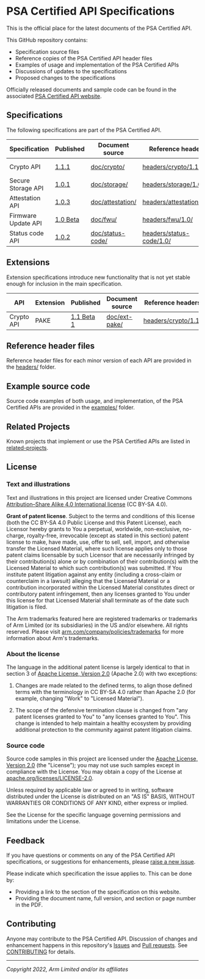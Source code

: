 <!--
SPDX-FileCopyrightText: Copyright 2022 Arm Limited and/or its affiliates <open-source-office@arm.com>
SPDX-License-Identifier: CC-BY-SA-4.0
-->

# PSA Certified API Specifications

This is the official place for the latest documents of the PSA Certified API.

This GitHub repository contains:
*  Specification source files
*  Reference copies of the PSA Certified API header files
*  Examples of usage and implementation of the PSA Certified APIs
*  Discussions of updates to the specifications
*  Proposed changes to the specifications

Officially released documents and sample code can be found in the associated [PSA Certified API website](https://arm-software.github.io/psa-api/).

## Specifications

The following specifications are part of the PSA Certified API.

Specification | Published | Document source | Reference headers | Dashboard
-|-|-|-|-
Crypto API | [1.1.1][crypto-specs] | [doc/crypto/] | [headers/crypto/1.1/] | [Project board][crypto-dash]
Secure Storage API | [1.0.1][storage-specs] | [doc/storage/] |  [headers/storage/1.0/] | [Project board][storage-dash] |
Attestation API | [1.0.3][attestation-specs] | [doc/attestation/] |  [headers/attestation/1.0/] | [Project board][attestation-dash] |
Firmware Update API | [1.0 Beta][fwu-specs] | [doc/fwu/] |  [headers/fwu/1.0/] | [Project board][fwu-dash]
Status code API | [1.0.2][status-specs] | [doc/status-code/] |  [headers/status-code/1.0/] | [Project board][status-code-dash] |

[crypto-specs]:         https://arm-software.github.io/psa-api/crypto/
[storage-specs]:        https://arm-software.github.io/psa-api/storage/
[attestation-specs]:    https://arm-software.github.io/psa-api/attestation/
[fwu-specs]:            https://arm-software.github.io/psa-api/fwu/
[status-specs]:         https://arm-software.github.io/psa-api/status-code/

[crypto-dash]:          https://github.com/orgs/ARM-software/projects/5/views/3
[storage-dash]:         https://github.com/orgs/ARM-software/projects/5/views/4
[attestation-dash]:     https://github.com/orgs/ARM-software/projects/5/views/5
[fwu-dash]:             https://github.com/orgs/ARM-software/projects/5/views/6
[status-code-dash]:     https://github.com/orgs/ARM-software/projects/5/views/7

[doc/crypto/]:          doc/crypto
[doc/storage/]:         doc/storage
[doc/attestation/]:     doc/attestation
[doc/fwu/]:             doc/fwu
[doc/status-code/]:     doc/status-code

[headers/crypto/1.1/]:      headers/crypto/1.1
[headers/storage/1.0/]:     headers/storage/1.0
[headers/attestation/1.0/]: headers/attestation/1.0
[headers/fwu/1.0/]:         headers/fwu/1.0
[headers/status-code/1.0/]: headers/status-code/1.0

## Extensions

Extension specifications introduce new functionality that is not yet stable enough for inclusion in the main specification.

API | Extension | Published | Document source | Reference headers | Dashboard
-|-|-|-|-|-
Crypto API | PAKE | [1.1 Beta 1][crypto-specs] |  [doc/ext-pake/] | [headers/crypto/1.1/]  | [Project board][crypto-dash]

[doc/ext-pake/]:        doc/ext-pake


## Reference header files

Reference header files for each minor version of each API are provided in the [headers/](headers) folder.

## Example source code

Source code examples of both usage, and implementation, of the PSA Certified APIs are provided in the [examples/](/examples) folder.

## Related Projects

Known projects that implement or use the PSA Certified APIs are listed in [related-projects](/related-projects.md).


## License

### Text and illustrations

Text and illustrations in this project are licensed under Creative Commons [Attribution–Share Alike 4.0 International license][CC-BY-SA-4.0] (CC BY-SA 4.0).

**Grant of patent license**. Subject to the terms and conditions of this license (both the CC BY-SA 4.0 Public License and this Patent License), each Licensor hereby grants to You a perpetual, worldwide, non-exclusive, no-charge, royalty-free, irrevocable (except as stated in this section) patent license to make, have made, use, offer to sell, sell, import, and otherwise transfer the Licensed Material, where such license applies only to those patent claims licensable by such Licensor that are necessarily infringed by their contribution(s) alone or by combination of their contribution(s) with the Licensed Material to which such contribution(s) was submitted. If You institute patent litigation against any entity (including a cross-claim or counterclaim in a lawsuit) alleging that the Licensed Material or a contribution incorporated within the Licensed Material constitutes direct or contributory patent infringement, then any licenses granted to You under this license for that Licensed Material shall terminate as of the date such litigation is filed.

The Arm trademarks featured here are registered trademarks or trademarks of Arm Limited (or its subsidiaries) in the US and/or elsewhere. All rights reserved. Please visit [arm.com/company/policies/trademarks][trademarks] for more information about Arm's trademarks.

### About the license

The language in the additional patent license is largely identical to that in section 3 of [Apache License, Version 2.0][APACHE-2.0] (Apache 2.0) with two exceptions:

1. Changes are made related to the defined terms, to align those defined terms with the terminology in CC BY-SA 4.0 rather than Apache 2.0 (for example, changing "Work" to "Licensed Material").

2. The scope of the defensive termination clause is changed from "any patent licenses granted to You" to "any licenses granted to You". This change is intended to help maintain a healthy ecosystem by providing additional protection to the community against patent litigation claims.

[CC-BY-SA-4.0]:     https://creativecommons.org/licenses/by/4.0
[APACHE-2.0]:       https://www.apache.org/licenses/LICENSE-2.0
[trademarks]:       https://www.arm.com/company/policies/trademarks

### Source code

Source code samples in this project are licensed under the [Apache License, Version 2.0][APACHE-2.0] (the "License"); you may not use such samples except in compliance with the License. You may obtain a copy of the License at [apache.org/licenses/LICENSE-2.0][APACHE-2.0].

Unless required by applicable law or agreed to in writing, software distributed under the License is distributed on an "AS IS" BASIS, WITHOUT WARRANTIES OR CONDITIONS OF ANY KIND, either express or implied.

See the License for the specific language governing permissions and limitations under the License.

## Feedback

If you have questions or comments on any of the PSA Certified API specifications, or suggestions for enhancements, please [raise a new issue][psa-api-issue].

Please indicate which specification the issue applies to. This can be done by:

* Providing a link to the section of the specification on this website.
* Providing the document name, full version, and section or page number in the PDF.

[psa-api-issue]:    https://github.com/arm-software/psa-api/issues/new

## Contributing

Anyone may contribute to the PSA Certified API. Discussion of changes and enhancement happens in this repository's [Issues][issues] and [Pull requests][pulls]. See [CONTRIBUTING](CONTRIBUTING.md) for details.

[issues]:           https://github.com/arm-software/psa-api/issues
[pulls]:            https://github.com/arm-software/psa-api/pulls

----

*Copyright 2022, Arm Limited and/or its affiliates*
